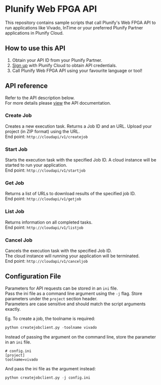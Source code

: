 # Plunify Web FPGA API
This repository contains sample scripts that call Plunify's Web FPGA API to run applications like Vivado, InTime or your preferred Plunify Partner applications in Plunify Cloud.

## How to use this API
1. Obtain your API ID from your Plunify Partner.
2. [Sign up](https://cloud.plunify.com/register) with Plunify Cloud to obtain API credentials.
3. Call Plunify Web FPGA API using your favourite language or tool!

## API reference
Refer to the API description below.  
For more details please [view](sample_scripts/README.md) the API documentation.

### Create Job

Creates a new execution task.
Returns a Job ID and an URL. Upload your project (in ZIP format) using the URL.  
End point: `http://cloudapi/v1/createjob`

### Start Job

Starts the execution task with the specified Job ID.
A cloud instance will be started to run your application.  
End point: `http://cloudapi/v1/startjob`

### Get Job

Returns a list of URLs to download results of the specified job ID.  
End point: `http://cloudapi/v1/getjob`

### List Job

Returns information on all completed tasks.  
End point: `http://cloudapi/v1/listjob`

### Cancel Job

Cancels the execution task with the specified Job ID.  
The cloud instance will running your application will be terminated.  
End point: `http://cloudapi/v1/canceljob`

## Configuration File
Parameters for API requests can be stored in an `ini` file.  
Pass the ini file as a command line argument using the `-j` flag.
Store parameters under the `project` section header.  
Parameters are case sensitive and should match the script arguments exactly.

Eg. To create a job, the toolname is required:
```python
python createjobclient.py -toolname vivado
```
Instead of passing the argument on the command line, store the parameter in an `ini` file.  
```
# config.ini
[project]
toolname=vivado 
```
And pass the ini file as the argument instead:
```python
python createjobclient.py -j config.ini
```

